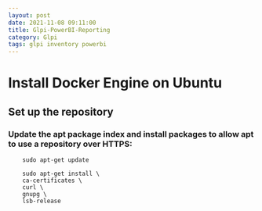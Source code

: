 ```yaml
---
layout: post
date: 2021-11-08 09:11:00
title: Glpi-PowerBI-Reporting
category: Glpi
tags: glpi inventory powerbi
---
```

# Install Docker Engine on Ubuntu
## Set up the repository            
### Update the apt package index and install packages to allow apt to use a repository over HTTPS:
``` 
    sudo apt-get update
    
    sudo apt-get install \
    ca-certificates \
    curl \
    gnupg \
    lsb-release
```
